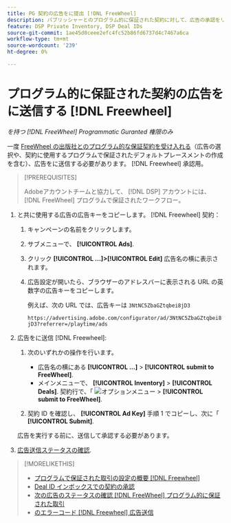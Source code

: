 ```yaml
---
title: PG 契約の広告をに提出 [!DNL FreeWheel]
description: パブリッシャーとのプログラム的に保証された契約に対して、広告の承認をリクエストする方法を説明します。 [!DNL Freewheel].
feature: DSP Private Inventory, DSP Deal IDs
source-git-commit: 1ae45d0ceee2efc4fc52b86fd6737d4c7467a6ca
workflow-type: tm+mt
source-wordcount: '239'
ht-degree: 0%

---
```


# プログラム的に保証された契約の広告をに送信する [!DNL Freewheel]

*を持つ [!DNL FreeWheel] Programmatic Guranted 権限のみ*

一度 [FreeWheel の出版社とのプログラム的な保証契約を受け入れる](#programmatic-guaranteed-set-up.md#pg-setup-deal-id-inbox)（広告の選択や、契約に使用するプログラムで保証されたデフォルトプレースメントの作成を含む）、広告をに送信する必要があります。 [!DNL Freewheel] 承認用。

>[!PREREQUISITES]
>
>Adobeアカウントチームと協力して、 [!DNL DSP] アカウントには、 [!DNL FreeWheel] プログラムで保証されたワークフロー。

1. と共に使用する広告の広告キーをコピーします。 [!DNL Freewheel] 契約：

   1. キャンペーンの名前をクリックします。
   1. サブメニューで、 **[!UICONTROL Ads]**.
   1. クリック  **[!UICONTROL ...]>[!UICONTROL Edit]** 広告名の横に表示されます。
   1. 広告設定が開いたら、ブラウザーのアドレスバーに表示される URL の英数字の広告キーをコピーします。

      例えば、次の URL では、広告キーは `3NtNC5ZbaGZtqbei8jD3`

      `https://advertising.adobe.com/configurator/ad/3NtNC5ZbaGZtqbei8jD3?referrer=/playtime/ads`

1. 広告をに送信 [!DNL Freewheel]:

   1. 次のいずれかの操作を行います。

      * 広告名の横にある  **[!UICONTROL ...]** > **[!UICONTROL submit to FreeWheel]**.
      * メインメニューで、 **[!UICONTROL Inventory]** > **[!UICONTROL Deals]**. 契約行で、「 ![オプションメニュー](/help/dsp/assets/options-menu.png) > **[!UICONTROL submit to FreeWheel]**.
   1. 契約 ID を確認し、 **[!UICONTROL Ad Key]** 手順 1 でコピーし、次に「 **[!UICONTROL Submit]**.

   広告を実行する前に、送信して承認する必要があります。

1. [広告送信ステータスの確認](freewheel-check-status.md).

>[!MORELIKETHIS]
>
>* [プログラムで保証された取引の設定の概要 [!DNL Freewheel]](freewheel-overview.md)
>* [Deal ID インボックスでの契約の承認](deal-id-inbox-accept.md)
>* [次の広告のステータスの確認 [!DNL FreeWheel] プログラム的に保証された取引](freewheel-check-status.md)
>* [のエラーコード [!DNL Freewheel] 広告送信](freewheel-error-codes.md)

